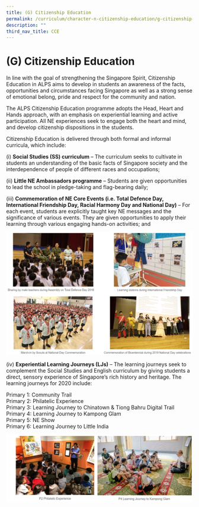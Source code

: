 ```yaml
---
title: (G) Citizenship Education
permalink: /curriculum/character-n-citizenship-education/g-citizenship-education/
description: ""
third_nav_title: CCE
---
```

# **(G) Citizenship Education**

In line with the goal of strengthening the Singapore Spirit, Citizenship Education in ALPS aims to develop in students an awareness of the facts, opportunities and circumstances facing Singapore as well as a strong sense of emotional belong, pride and respect for the community and nation. 

The ALPS Citizenship Education programme adopts the Head, Heart and Hands approach, with an emphasis on experiential learning and active participation. All NE experiences seek to engage both the heart and mind, and develop citizenship dispositions in the students.  

Citizenship Education is delivered through both formal and informal curricula, which include:  


(i) **Social Studies (SS) curriculum** – The curriculum seeks to cultivate in students an understanding of the basic facts of Singapore society and the interdependence of people of different races and occupations;        

(ii) **Little NE Ambassadors programme** – Students are given opportunities to lead the school in pledge-taking and flag-bearing daily;

(iii) **Commemoration of NE Core Events (i.e. Total Defence Day, International Friendship Day, Racial Harmony Day and National Day)** – For each event, students are explicitly taught key NE messages and the significance of various events. They are given opportunities to apply their learning through various engaging hands-on activities; and

![](/images/CCE%20education.jpg)

(iv) **Experiential Learning Journeys (LJs)** – The learning journeys seek to complement the Social Studies and English curriculum by giving students a direct, sensory experience of Singapore’s rich history and heritage. The learning journeys for 2020 include: 

  

Primary 1: Community Trail    
Primary 2: Philatelic Experience    
Primary 3: Learning Journey to Chinatown & Tiong Bahru Digital Trail     
Primary 4: Learning Journey to Kampong Glam        
Primary 5: NE Show     
Primary 6: Learning Journey to Little India

![](/images/CCE%20education-1.jpg)
